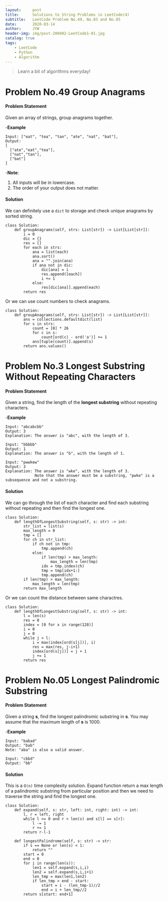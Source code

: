 ```yaml
---
layout:     post
title:      Solutions to String Problems in LeetCode(4)
subtitle:   LeetCode Problem No.49, No.03 and No.05
date:       2020-03-14
author:     JYW
header-img: img/post-200402-LeetCode1-01.jpg
catalog: true
tags:
    - LeetCode
    - Python
    - Algorithm
---
```


>Learn a bit of algorithms everyday!

# Problem No.49 Group Anagrams

#### Problem Statement

Given an array of strings, group anagrams together.

-**Example**
```
Input: ["eat", "tea", "tan", "ate", "nat", "bat"],
Output:
[
  ["ate","eat","tea"],
  ["nat","tan"],
  ["bat"]
]
```
-**Note**:

1. All inputs will be in lowercase.
2. The order of your output does not matter.

#### Solution

We can definitely use a `dict` to storage and check unique anagrams by sorted string.
```
class Solution:
    def groupAnagrams(self, strs: List[str]) -> List[List[str]]:
        i = 0
        dic = {}
        res = []
        for each in strs:
            ana = list(each)
            ana.sort()
            ana = "".join(ana)
            if ana not in dic:
                dic[ana] = i
                res.append([each])
                i += 1
            else:
                res[dic[ana]].append(each)
        return res
``` 
Or we can use count numbers to check anagrams.
```
class Solution:
    def groupAnagrams(self, strs: List[str]) -> List[List[str]]:
        ans = collections.defaultdict(list)
        for s in strs:
            count = [0] * 26
            for c in s:
                count[ord(c) - ord('a')] += 1
            ans[tuple(count)].append(s)
        return ans.values()
```

# Problem No.3 Longest Substring Without Repeating Characters

#### Problem Statement

Given a string, find the length of the **longest substring** without repeating characters.

-**Example**
```
Input: "abcabcbb"
Output: 3 
Explanation: The answer is "abc", with the length of 3. 

Input: "bbbbb"
Output: 1
Explanation: The answer is "b", with the length of 1.

Input: "pwwkew"
Output: 3
Explanation: The answer is "wke", with the length of 3. 
             Note that the answer must be a substring, "pwke" is a subsequence and not a substring.
```

#### Solution

We can go through the list of each character and find each substring without repeating and then find the longest one.
```
class Solution:
    def lengthOfLongestSubstring(self, s: str) -> int:
        str_list = list(s)
        max_length = 0
        tmp = []
        for ch in str_list:
            if ch not in tmp:
                tmp.append(ch)
            else:
                if len(tmp) > max_length:
                    max_length = len(tmp)
                idx = tmp.index(ch)
                tmp = tmp[idx+1:]
                tmp.append(ch)
        if len(tmp) > max_length:
            max_length = len(tmp)
        return max_length
``` 
Or we can count the distance between same charactres.
```
class Solution:
    def lengthOfLongestSubstring(self, s: str) -> int:
        l = len(s)
        res = 0
        index = [0 for x in range(128)]
        i = 0
        j = 0
        while j < l:
            i = max(index[ord(s[j])], i)
            res = max(res, j-i+1)
            index[ord(s[j])] = j + 1
            j += 1
        return res
```

# Problem No.05 Longest Palindromic Substring

#### Problem Statement

Given a string **s**, find the longest palindromic substring in **s**. You may assume that the maximum length of **s** is 1000.

-**Example**
```
Input: "babad"
Output: "bab"
Note: "aba" is also a valid answer.

Input: "cbbd"
Output: "bb"
```

#### Solution

This is a `O(n)` time complexity solution. Expand function return a max length of a palindromic substring from particular position and then we need to traverse the string and find the longest one.
```
class Solution:
    def expand(self, s: str, left: int, right: int) -> int:
        l, r = left, right
        while l >= 0 and r < len(s) and s[l] == s[r]:
            l -= 1
            r += 1
        return r-l-1
    
    def longestPalindrome(self, s: str) -> str:
        if s == None or len(s) < 1:
            return ""
        start = 0
        end = 0
        for i in range(len(s)):
            len1 = self.expand(s,i,i)
            len2 = self.expand(s,i,i+1)
            len_tmp = max(len1,len2)
            if len_tmp > end - start:
                start = i - (len_tmp-1)//2
                end = i + len_tmp//2
        return s[start: end+1]
```
